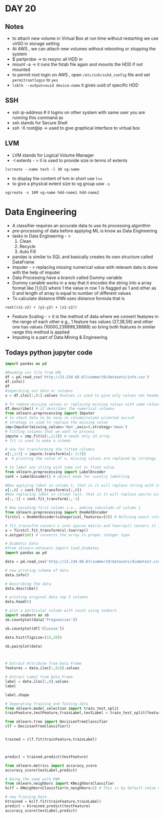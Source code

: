 # DAY 20

## Notes
  * to attach new volume in Virtual Box at run time without restarting
    we use virtIO in storage setting
  * At AWS , we can attach new volumes without rebooting or stopping the system
  * $ partprobe -> to resync all HDD in
  * mount -a -> it runs the fstab file again and mounts the HDD if not mounted
  * to permit root login on AWS , open ```/etc/ssh/sshd_config``` file and set ```permitrootlogin``` to ```yes```
  * ```lsblk --output=uuid device-name``` it gives uuid of specific HDD

## SSH
  * ssh ip-address  # it logins on other system with same user you are running this command as
  * ssh stands for Secure Shell
  * ssh -X root@ip -> used to give graphical interface to virtual box

## LVM
  * LVM stands for Logical Volume Manager
  * -l extents - > it is used to provide size in terms of extents
  ```
  lvcreate --name tech -l 30 vg-name
  ```
  * to display the content of lvm in short use ```lvs```
  * to give a physical extent size to vg group usw ``` -s ```
  ```
  vgcreate -s 16M vg-name hdd-name1 hdd-name2
  ```

# Data Engineering
  * A classifier requires an accurate data to use its processing algorithm
  * pre-processing of data before applying ML is know as Data Engineering
  * tasks in Data Engineering - >
    1. Clean
    2. Recycle
    3. Auto Fill
  * pandas is similar to SQL and basically creates its own structure called DataFrame
  * Imputer - > replacing missing numerical value with relevant data is done with the help of imputer
  * Data Processing have a branch called Dummy variable
  * Dummy cariable works in a way that it encodes the string into a array format like [1,0,0] where 1 the value in row 1 is flagged as 1 and other as 0 and length of array is equal to number of different values
  * To calculate distance KNN uses distance formula that is
  ```
  root((x1-x2) + (y1-y2) + (z1-z2))
  ```
  * Feature Scaling - > it is the method of data where we convert features in the range of each other
  e.g., 1 feature has values (27,38,59) and other one has values (10000,239999,38888) so bring both features in similar range this method is applied
  * Imputing is a part of Data Mining & Engineering


## Todays python jupyter code

```python
import pandas as pd

#Reading csv file from URL
df = pd.read_csv('http://13.234.66.67/summer19/datasets/info.csv')
df.info()
df
#seperating out data or columns
x = df.iloc[:,0:].values #values is used to give only values not headers

# To remove missing values or replacing missing values with some relevant data
df.describe() # it describes the numerical columns
from sklearn.preprocessing import Imputer
# to check data to be none in column/column oriented axis=0
# strategy is used to replace the missing value
imp=Imputer(missing_values='Nan',axis=0,strategy='mean')
# fitting columns that we want to process
impute = imp.fit(x[:,1:3]) # needs only 2d array
# fit is used to make a schema

# now for transforming the fitted columns
x[:,1:3] = impute.transform(x[:.1:3])
x  # printing the value of x, missing values are replaced by strategy

# to label any string with some int or float value
from sklearn.preprocessing import LabelEncoder
cont = LabelEncoder() # object made for country labelling

#Now applying label in column 1, that is it will replace string with integer
x[:,0] = cont.fit_transform(x[:,0])
#Now replacing label in column last, that is it will replace yes/no with 0 or 1
x[:,-1] = cont.fit_transform[:,-1]

# Now encoding first column i.e., making subcolumn of column 1
from sklearn.preprocessing import OneHotEncoder
firstcl = OneHotEncoder(categorical_features=[0]) # Defining exact column number where we want to make category

# fit_transofrm convers x into sparse matrix and toarray() convers it into  ndarray
x = firstcl.fit_transform(x).toarray()
x.astype(int) # converts the array in proper integer type

```

```python
# Diabetic Data
#from sklearn.datasets import load_diabetes
import pandas as pd

data = pd.read_csv('http://13.234.66.67/summer19/datasets/diabetest.csv')

# now printing schema of data
data.info()

# Describing the data
data.describe()

# printing original data top 5 columns
data.head(5)

# plot a particular column with count using seaborn
import seaborn as sb
sb.countplot(data['Pregnancies'])

sb.countplot(df['Glucose'])

data.hist(figsize=(15,20))

sb.pairplot(data)



# Extract Attribute from Data Frame
features = data.iloc[:,0:8].values

# Extract Label from Data Frame
label = data.iloc[:,8].values
label

label.shape

# Seperating Training and Testing data
from sklearn.model_selection import train_test_split
trainFeature,testFeature,trainLabel,testLabel = train_test_split(features,label,test_size=0.2)

from sklearn.tree import DecisionTreeClassifier
clf = DecisionTreeClassifier()


trained = clf.fit(trainFeature,trainLabel)



predict = trained.predict(testFeature)

from sklearn.metrics import accuracy_score
accuracy_score(testLabel,predict)

# Doing the same with KNN
from sklearn.neighbors import KNeighborsClassifier
kclf = KNeighborsClassifier(n_neighbors=5) # This is by default value of K

# now Training Data
ktrained = kclf.fit(trainFeature,trainLabel)
predict = ktrained.predict(testFeature)
accuracy_score(testLabel,predict)
```
